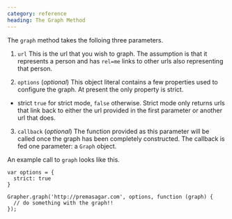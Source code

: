 ```yaml
---
category: reference
heading: The Graph Method
---
```

The `graph` method takes the folloing three parameters.

1. `url` This is the url that you wish to graph. The assumption is that it represents a person and has `rel=me` links to other urls also representing that person.

2. `options` (_optional_) This object literal contains a few properties used to configure the graph. At present the only property is strict.
  
  - strict `true` for strict mode, `false` otherwise. Strict mode only returns urls that link back to either the url provided in the first parameter or another url that does.

3. `callback` (_optional_) The function provided as this parameter will be called once the graph has been completely constructed. The callback is fed one parameter: a `Graph` object.

An example call to `graph` looks like this.

    var options = {
      strict: true
    }

    Grapher.graph('http://premasagar.com', options, function (graph) {
      // do something with the graph!!
    });